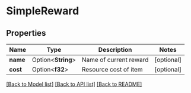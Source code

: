 # SimpleReward

## Properties

Name | Type | Description | Notes
------------ | ------------- | ------------- | -------------
**name** | Option<**String**> | Name of current reward | [optional]
**cost** | Option<**f32**> | Resource cost of item | [optional]

[[Back to Model list]](../README.md#documentation-for-models) [[Back to API list]](../README.md#documentation-for-api-endpoints) [[Back to README]](../README.md)


